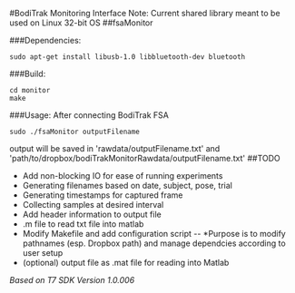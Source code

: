 #BodiTrak Monitoring Interface
Note: Current shared library meant to be used on Linux 32-bit OS
##fsaMonitor

###Dependencies:
```
sudo apt-get install libusb-1.0 libbluetooth-dev bluetooth
```
###Build:
```
cd monitor
make
```
###Usage:
After connecting BodiTrak FSA
```
sudo ./fsaMonitor outputFilename
```
output will be saved in 'rawdata/outputFilename.txt' and 'path/to/dropbox/bodiTrakMonitorRawdata/outputFilename.txt'
##TODO
- Add non-blocking IO for ease of running experiments
- Generating filenames based on date, subject, pose, trial
- Generating timestamps for captured frame
- Collecting samples at desired interval
- Add header information to output file
- .m file to read txt file into matlab
- Modify Makefile and add configuration script
-- *Purpose is to modify pathnames (esp. Dropbox path) and manage dependcies according to user setup
- (optional) output file as .mat file for reading into Matlab


*Based on T7 SDK Version 1.0.006* 
